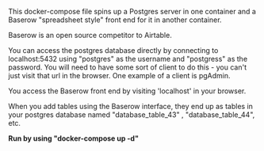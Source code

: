 This docker-compose file spins up a Postgres server in one container and a Baserow "spreadsheet style" front end for it in another container.

Baserow is an open source competitor to Airtable.

You can access the postgres database directly by connecting to localhost:5432 using "postgres" as the username and "postgress" as the password. You will need to have some sort of client to do this - you can't just visit that url in the browser. One example of a client is pgAdmin.

You access the Baserow front end by visiting 'localhost' in your browser.

When you add tables using the Baserow interface, they end up as tables in your postgres database named "database_table_43" , "database_table_44", etc.


**Run by using "docker-compose up -d"**
